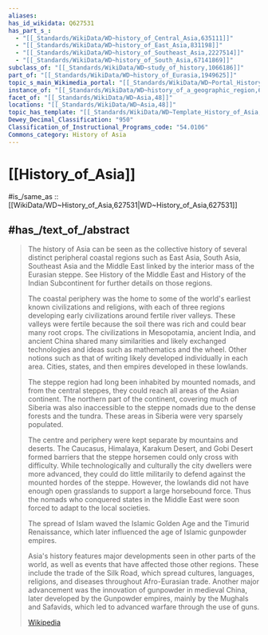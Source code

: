 ```yaml
---
aliases:
has_id_wikidata: Q627531
has_part_s_:
  - "[[_Standards/WikiData/WD~history_of_Central_Asia,635111]]"
  - "[[_Standards/WikiData/WD~history_of_East_Asia,831198]]"
  - "[[_Standards/WikiData/WD~history_of_Southeast_Asia,2227514]]"
  - "[[_Standards/WikiData/WD~history_of_South_Asia,67141869]]"
subclass_of: "[[_Standards/WikiData/WD~study_of_history,1066186]]"
part_of: "[[_Standards/WikiData/WD~history_of_Eurasia,1949625]]"
topic_s_main_Wikimedia_portal: "[[_Standards/WikiData/WD~Portal_History_of_Asia,42351243]]"
instance_of: "[[_Standards/WikiData/WD~history_of_a_geographic_region,63313685]]"
facet_of: "[[_Standards/WikiData/WD~Asia,48]]"
locations: "[[_Standards/WikiData/WD~Asia,48]]"
topic_has_template: "[[_Standards/WikiData/WD~Template_History_of_Asia,55512]]"
Dewey_Decimal_Classification: "950"
Classification_of_Instructional_Programs_code: "54.0106"
Commons_category: History of Asia
---
```


# [[History_of_Asia]] 

#is_/same_as :: [[WikiData/WD~History_of_Asia,627531|WD~History_of_Asia,627531]] 

## #has_/text_of_/abstract 

> The history of Asia can be seen as the collective history of several distinct peripheral coastal regions such as East Asia, South Asia, Southeast Asia and the Middle East linked by the interior mass of the Eurasian steppe. See History of the Middle East and History of the Indian Subcontinent for further details on those regions.
>
> The coastal periphery was the home to some of the world's earliest known civilizations and religions, with each of three regions developing early civilizations around fertile river valleys. These valleys were fertile because the soil there was rich and could bear many root crops. The civilizations in Mesopotamia, ancient India, and ancient China shared many similarities and likely exchanged technologies and ideas such as mathematics and the wheel. Other notions such as that of writing likely developed individually in each area. Cities, states, and then empires developed in these lowlands.
>
> The steppe region had long been inhabited by mounted nomads, and from the central steppes, they could reach all areas of the Asian continent. The northern part of the continent, covering much of Siberia was also inaccessible to the steppe nomads due to the dense forests and the tundra. These areas in Siberia were very sparsely populated.
>
> The centre and periphery were kept separate by mountains and deserts. The Caucasus, Himalaya, Karakum Desert, and Gobi Desert formed barriers that the steppe horsemen could only cross with difficulty. While technologically and culturally the city dwellers were more advanced, they could do little militarily to defend against the mounted hordes of the steppe. However, the lowlands did not have enough open grasslands to support a large horsebound force. Thus the nomads who conquered states in the Middle East were soon forced to adapt to the local societies.
>
> The spread of Islam waved the Islamic Golden Age and the Timurid Renaissance, which later influenced the age of Islamic gunpowder empires.
>
> Asia's history features major developments seen in other parts of the world, as well as events that have affected those other regions. These include the trade of the Silk Road, which spread cultures, languages, religions, and diseases throughout Afro-Eurasian trade. Another major advancement was the innovation of gunpowder in medieval China, later developed by the Gunpowder empires, mainly by the Mughals and Safavids, which led to advanced warfare through the use of guns.
>
> [Wikipedia](https://en.wikipedia.org/wiki/History%20of%20Asia) 

